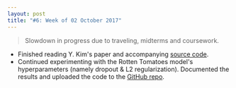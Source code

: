 ```yaml
---
layout: post
title: "#6: Week of 02 October 2017"
---
```


> Slowdown in progress due to traveling, midterms and coursework.

- Finished reading Y. Kim's paper and accompanying [source code](https://github.com/yoonkim/CNN_sentence).
- Continued experimenting with the Rotten Tomatoes model's hyperparameters (namely dropout & L2 regularization). Documented the results and uploaded the code to the [GitHub repo](https://github.com/SuyashLakhotia/RottenTomatoesCNN).
